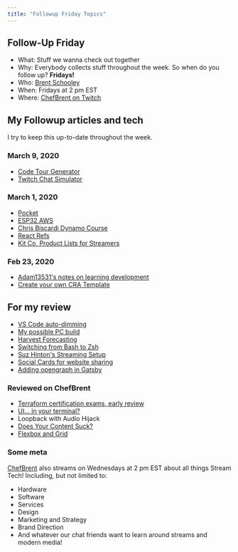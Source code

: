 ```yaml
---
title: "Followup Friday Topics"
---
```


## Follow-Up Friday

- What: Stuff we wanna check out together
- Why: Everybody collects stuff throughout the week. So when do you follow up? **Fridays!**
- Who: [Brent Schooley](https://twitter.com/brentschooley)
- When: Fridays at 2 pm EST
- Where: [ChefBrent on Twitch](https://www.twitch.tv/chefbrent)

## My Followup articles and tech

I try to keep this up-to-date throughout the week.

### March 9, 2020

- [Code Tour Generator](https://marketplace.visualstudio.com/items?itemName=vsls-contrib.codetour)
- [Twitch Chat Simulator](https://github.com/trezy-studios/fdgt#readme)

### March 1, 2020

- [Pocket](https://getpocket.com/add/?ep=1)
- [ESP32 AWS](https://www.savjee.be/2019/07/connect-esp32-to-aws-iot-with-arduino-code/)
- [Chris Biscardi Dynamo Course](https://egghead.io/lessons/aws-wtf-is-dynamodb)
- [React Refs](https://nickymeuleman.netlify.com/blog/react-refs#referring-to-a-dom-element-inside-a-react-component)
- [Kit Co, Product Lists for Streamers](https://kit.co/)

### Feb 23, 2020

- [Adam13531's notes on learning development](http://share.adamlearns.live/learncoding.pdf)
- [Create your own CRA Template](https://dev.to/pallymore/make-your-own-create-react-app-templates-feo)

## For my review

- [VS Code auto-dimming](https://marketplace.visualstudio.com/items?itemName=hoovercj.vscode-dimmer)
- [My possible PC build](https://pcpartpicker.com/list/Q2m26R)
- [Harvest Forecasting](https://www.getharvest.com/forecast)
- [Switching from Bash to Zsh](https://scriptingosx.com/2019/07/moving-to-zsh-part-4-aliases-and-functions/)
- [Suz Hinton's Streaming Setup](https://medium.com/@suzhinton/my-twitch-live-coding-setup-b2516672fb21)
- [Social Cards for website sharing](https://medium.com/@jonathanusa/how-to-make-sure-your-website-is-social-media-ready-and-why-it-matters-69e760e247b1)
- [Adding opengraph in Gatsby](https://juliangaramendy.dev/custom-open-graph-images-in-gatsby-blog/)

### Reviewed on ChefBrent

- [Terraform certification exams, early review](https://learn.hashicorp.com/terraform/certification/terraform-associate)
- [UI... in your terminal?](https://github.com/chjj/blessed)
- Loopback with Audio Hijack
- [Does Your Content Suck?](https://stackingthebricks.com/does-your-content-suck/)
- [Flexbox and Grid](https://css-tricks.com/quick-whats-the-difference-between-flexbox-and-grid/)

### Some meta

[ChefBrent](https://www.twitch.tv/chefbrent) also streams on Wednesdays at 2 pm EST about all things Stream Tech! Including, but not limited to:

- Hardware
- Software
- Services
- Design
- Marketing and Strategy
- Brand Direction
- And whatever our chat friends want to learn around streams and modern media!
